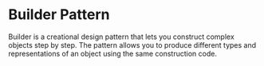 # Builder Pattern
Builder is a creational design pattern that lets you construct complex objects step by step. The pattern allows you to produce different types and representations of an object using the same construction code.